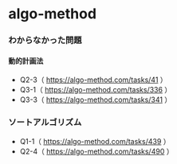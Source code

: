 # algo-method

### わからなかった問題

#### 動的計画法
- Q2-3（ https://algo-method.com/tasks/41 ）
- Q3-1（ https://algo-method.com/tasks/336 ）
- Q3-3（ https://algo-method.com/tasks/341 ）


### ソートアルゴリズム
- Q1-1（ https://algo-method.com/tasks/439 ）
- Q2-4（ https://algo-method.com/tasks/490 ）
